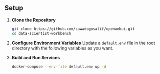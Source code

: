 ## Setup

1. **Clone the Repository**
   ```bash
   git clone https://github.com/sawadogosalif/openwebui.git
   cd data-scientist-workbench
   ```

2. **Configure Environment Variables**
   Update a `default.env` file in the root directory with the following variables as you want.

3. **Build and Run Services**
   ```bash
   docker-compose --env-file default.env up -d
   ```